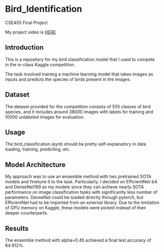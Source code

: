 # Bird_Identification
CSE455 Final Project

My project video is <a href='https://user-images.githubusercontent.com/69477477/111740443-07804d00-8842-11eb-8b53-601805f3d6e4.mp4'>HERE</a>

## Introduction
This is a repository for my bird classification model that I used to compete in the in-class Kaggle competition.

The task involved training a machine learning model that takes images as inputs and predicts the species of birds present in the images.

## Dataset
The dataset provided for the competition consists of 555 classes of bird species, and it includes around 38000 images with labels for training and 10000 unlabeled images for evaluation.

## Usage
The bird_classification.ipynb should be pretty self-explanatory in data loading, training, predicting, etc.

## Model Architecture
My approach was to use an ensemble method with two pretrained SOTA models and finetune it to the task. Particularly, I decided on EfficientNet-b4 and DenseNet169 as my models since they can achieve nearly SOTA performance on image classification tasks with significantly less number of parameters. DenseNet could be loaded directly through pytorch, but EfficientNet had to be imported from an external library. Due to the limitation of GPU memory on Kaggle, these models were picked instead of their deeper counterparts.

## Results
The ensemble method with alpha=0.45 achieved a final test accuracy of 84.912%.
